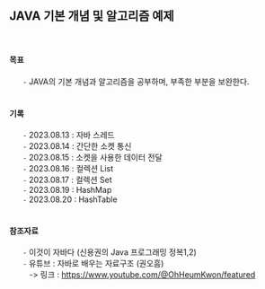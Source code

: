 
## JAVA 기본 개념 및 알고리즘 예제     
<br/>
    
#### 목표    
&nbsp;&nbsp;&nbsp;&nbsp;&nbsp; `-` JAVA의 기본 개념과 알고리즘을 공부하며, 부족한 부분을 보완한다.    
<br/>

#### 기록    
&nbsp;&nbsp;&nbsp;&nbsp;&nbsp; `-` 2023.08.13 : 자바 스레드        
&nbsp;&nbsp;&nbsp;&nbsp;&nbsp; `-` 2023.08.14 : 간단한 소켓 통신        
&nbsp;&nbsp;&nbsp;&nbsp;&nbsp; `-` 2023.08.15 : 소켓을 사용한 데이터 전달          
&nbsp;&nbsp;&nbsp;&nbsp;&nbsp; `-` 2023.08.16 : 컬렉션 List  
&nbsp;&nbsp;&nbsp;&nbsp;&nbsp; `-` 2023.08.17 : 컬렉션 Set      
&nbsp;&nbsp;&nbsp;&nbsp;&nbsp; `-` 2023.08.19 : HashMap        
&nbsp;&nbsp;&nbsp;&nbsp;&nbsp; `-` 2023.08.20 : HashTable      
<br/>

#### 참조자료    
&nbsp;&nbsp;&nbsp;&nbsp;&nbsp; `-` 이것이 자바다 (신용권의 Java 프로그래밍 정복1,2)    
&nbsp;&nbsp;&nbsp;&nbsp;&nbsp; `-` 유튜브 : 자바로 배우는 자료구조 (권오흠)    
&nbsp;&nbsp;&nbsp;&nbsp;&nbsp;&nbsp;&nbsp;&nbsp; -> 링크 : https://www.youtube.com/@OhHeumKwon/featured    

